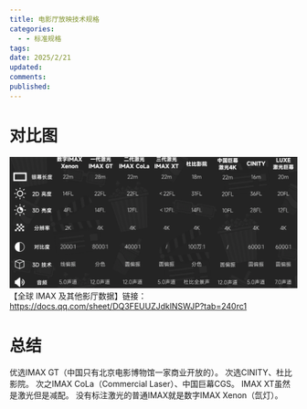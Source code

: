 ```yaml
---
title: 电影厅放映技术规格
categories:
  - - 标准规格
tags: 
date: 2025/2/21
updated: 
comments: 
published:
---
```

# 对比图
![](../../images/电影厅放映技术规格/image-20250221160754091.png)
【全球 IMAX 及其他影厅数据】链接：https://docs.qq.com/sheet/DQ3FEUUZJdklNSWJP?tab=240rc1
# 总结
优选IMAX GT（中国只有北京电影博物馆一家商业开放的）。
次选CINITY、杜比影院。
次之IMAX CoLa（Commercial Laser）、中国巨幕CGS。
IMAX XT虽然是激光但是减配。
没有标注激光的普通IMAX就是数字IMAX Xenon（氙灯）。
